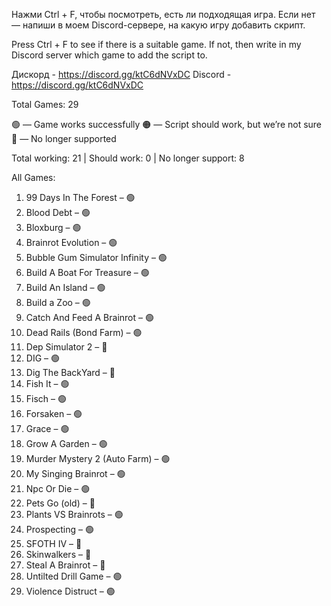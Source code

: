 Нажми Ctrl + F, чтобы посмотреть, есть ли подходящая игра.
Если нет — напиши в моем Discord-сервере, на какую игру добавить скрипт.

Press Ctrl + F to see if there is a suitable game.
If not, then write in my Discord server which game to add the script to.

Дискорд - https://discord.gg/ktC6dNVxDC
Discord - https://discord.gg/ktC6dNVxDC

Total Games: 29

🟢 — Game works successfully
🟠 — Script should work, but we’re not sure
🔴 — No longer supported

Total working: 21 | Should work: 0 | No longer support: 8

All Games:

1. 99 Days In The Forest – 🟢
2. Blood Debt – 🟢
3. Bloxburg – 🟢
4. Brainrot Evolution – 🟢
5. Bubble Gum Simulator Infinity – 🟢
6. Build A Boat For Treasure – 🟢
7. Build An Island – 🟢
8. Build a Zoo – 🟢
9. Catch And Feed A Brainrot – 🟢
10. Dead Rails (Bond Farm) – 🟢
11. Dep Simulator 2 – 🔴
12. DIG – 🟢
13. Dig The BackYard – 🔴
14. Fish It – 🟢
15. Fisch – 🟢
16. Forsaken – 🟢
17. Grace – 🟢
18. Grow A Garden – 🟢
19. Murder Mystery 2 (Auto Farm) – 🟢
20. My Singing Brainrot – 🟢
21. Npc Or Die – 🟢
22. Pets Go (old) – 🔴
23. Plants VS Brainrots – 🟢
24. Prospecting – 🟢
25. SFOTH IV – 🔴
26. Skinwalkers – 🔴
27. Steal A Brainrot – 🔴
28. Untilted Drill Game – 🟢
29. Violence Distruct – 🟢
